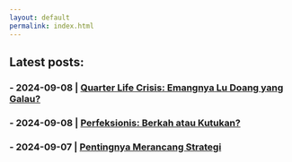 ```yaml
---
layout: default
permalink: index.html
---
```


## Latest posts:
### - 2024-09-08 | [Quarter Life Crisis: Emangnya Lu Doang yang Galau?](_posts/2024-09-08-Quarter-Life-Crisis.md)
### - 2024-09-08 | [Perfeksionis: Berkah atau Kutukan?](_posts/2024-09-08-Perfeksionis.md)
### - 2024-09-07 | [Pentingnya Merancang Strategi](_posts/2024-09-07-Pentingnya-Merancang-Strategi.md)
